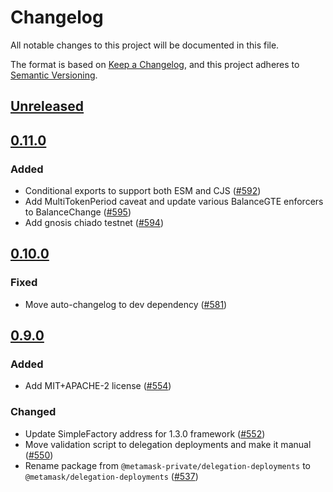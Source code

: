 # Changelog

All notable changes to this project will be documented in this file.

The format is based on [Keep a Changelog](https://keepachangelog.com/en/1.0.0/),
and this project adheres to [Semantic Versioning](https://semver.org/spec/v2.0.0.html).

## [Unreleased]

## [0.11.0]

### Added

- Conditional exports to support both ESM and CJS ([#592](https://github.com/MetaMask/delegator-sdk/pull/592))
- Add MultiTokenPeriod caveat and update various BalanceGTE enforcers to BalanceChange ([#595](https://github.com/MetaMask/delegator-sdk/pull/595))
- Add gnosis chiado testnet ([#594](https://github.com/MetaMask/delegator-sdk/pull/594))

## [0.10.0]

### Fixed

- Move auto-changelog to dev dependency ([#581](https://github.com/MetaMask/delegator-sdk/pull/581))

## [0.9.0]

### Added

- Add MIT+APACHE-2 license ([#554](https://github.com/MetaMask/delegator-sdk/pull/554))

### Changed

- Update SimpleFactory address for 1.3.0 framework ([#552](https://github.com/MetaMask/delegator-sdk/pull/552))
- Move validation script to delegation deployments and make it manual ([#550](https://github.com/MetaMask/delegator-sdk/pull/550))
- Rename package from `@metamask-private/delegation-deployments` to `@metamask/delegation-deployments` ([#537](https://github.com/MetaMask/delegator-sdk/pull/537))

[Unreleased]: https://github.com/MetaMask/delegator-sdk/compare/@metamask/delegation-deployments@0.11.0...HEAD
[0.11.0]: https://github.com/MetaMask/delegator-sdk/compare/@metamask/delegation-deployments@0.10.0...@metamask/delegation-deployments@0.11.0
[0.10.0]: https://github.com/MetaMask/delegator-sdk/compare/@metamask/delegation-deployments@0.9.0...@metamask/delegation-deployments@0.10.0
[0.9.0]: https://github.com/MetaMask/delegator-sdk/releases/tag/@metamask/delegation-deployments@0.9.0
